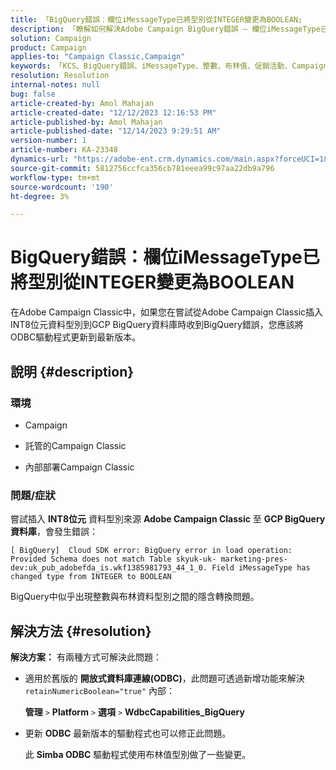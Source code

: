 ```yaml
---
title: 「BigQuery錯誤：欄位iMessageType已將型別從INTEGER變更為BOOLEAN」
description: 「瞭解如何解決Adobe Campaign BigQuery錯誤 — 欄位iMessageType已將型別從INTEGER變更為BOOLEAN。」
solution: Campaign
product: Campaign
applies-to: "Campaign Classic,Campaign"
keywords: 「KCS、BigQuery錯誤、iMessageType、整數、布林值、促銷活動、Campaign Classic」
resolution: Resolution
internal-notes: null
bug: false
article-created-by: Amol Mahajan
article-created-date: "12/12/2023 12:16:53 PM"
article-published-by: Amol Mahajan
article-published-date: "12/14/2023 9:29:51 AM"
version-number: 1
article-number: KA-23348
dynamics-url: "https://adobe-ent.crm.dynamics.com/main.aspx?forceUCI=1&pagetype=entityrecord&etn=knowledgearticle&id=6b47f754-e898-ee11-be37-6045bd006295"
source-git-commit: 5812756ccfca356cb781eeea99c97aa22db9a796
workflow-type: tm+mt
source-wordcount: '190'
ht-degree: 3%

---
```


# BigQuery錯誤：欄位iMessageType已將型別從INTEGER變更為BOOLEAN


在Adobe Campaign Classic中，如果您在嘗試從Adobe Campaign Classic插入INT8位元資料型別到GCP BigQuery資料庫時收到BigQuery錯誤，您應該將ODBC驅動程式更新到最新版本。

## 說明 {#description}


### <b>環境</b>

- Campaign


- 託管的Campaign Classic


- 內部部署Campaign Classic




### <b>問題/症狀</b>

嘗試插入 <b>INT8位元</b> 資料型別來源 <b>Adobe Campaign Classic</b> 至 <b>GCP BigQuery資料庫</b>，會發生錯誤：


```
[ BigQuery]  Cloud SDK error: BigQuery error in load operation: Provided Schema does not match Table skyuk-uk- marketing-pres-dev:uk_pub_adobefda_is.wkf1385981793_44_1_0. Field iMessageType has changed type from INTEGER to BOOLEAN
```



BigQuery中似乎出現整數與布林資料型別之間的隱含轉換問題。


## 解決方法 {#resolution}

<b>解決方案：</b>
有兩種方式可解決此問題：

- 適用於舊版的 <b>開放式資料庫連線(ODBC)</b>，此問題可透過新增功能來解決 `retainNumericBoolean="true"` 內部：



  <b>管理</b> `>`  <b>Platform</b> `>`  <b>選項</b> `>`  <b>WdbcCapabilities_BigQuery</b>


- 更新 <b>ODBC</b> 最新版本的驅動程式也可以修正此問題。



  此 <b>Simba ODBC</b> 驅動程式使用布林值型別做了一些變更。

